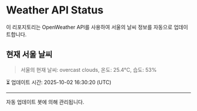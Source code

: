 
# Weather API Status

이 리포지토리는 OpenWeather API를 사용하여 서울의 날씨 정보를 자동으로 업데이트합니다.

## 현재 서울 날씨
> 서울의 현재 날씨: overcast clouds, 온도: 25.4°C, 습도: 53%

⏳ 업데이트 시간: 2025-10-02 16:30:20 (UTC)

---
자동 업데이트 봇에 의해 관리됩니다.
